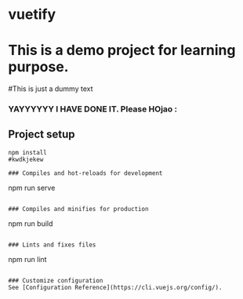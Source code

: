 # vuetify

# This is a demo project for learning purpose.
#This is just a dummy text
### YAYYYYYY I HAVE DONE IT. Please HOjao :
## Project setup
```
npm install
#kwdkjekew

### Compiles and hot-reloads for development
```
npm run serve
```

### Compiles and minifies for production
```
npm run build
```

### Lints and fixes files
```
npm run lint
```

### Customize configuration
See [Configuration Reference](https://cli.vuejs.org/config/).
